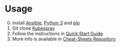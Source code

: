 # Usage

0. Install [Ansible](https://docs.ansible.com/ansible/latest/installation_guide/intro_installation.html), [Python 3](https://www.python.org/downloads/) and [pip](https://pip.pypa.io/en/stable/)
1. Git clone [Kubespray](https://github.com/kubernetes-sigs/kubespray)
2. Follow the instructions in [Quick Start Guide](https://github.com/kubernetes-sigs/kubespray#usage)
3. More info is available in [Cheat-Sheets Repository](https://github.com/vergl/cheat-sheets/blob/main/devops/kubespray.md)